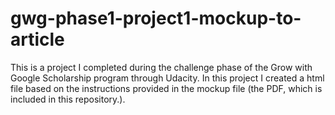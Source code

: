 # gwg-phase1-project1-mockup-to-article

This is a project I completed during the challenge phase of the Grow with Google Scholarship program through Udacity. In this project I created a html file based on the instructions provided in the mockup file (the PDF, which is included in this repository.).
